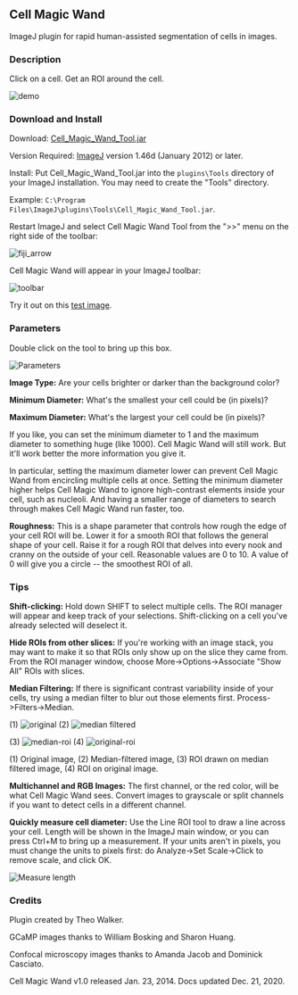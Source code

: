## Cell Magic Wand

ImageJ plugin for rapid human-assisted segmentation of cells in images.

### Description

Click on a cell. Get an ROI around the cell.

![demo](img/demo_anim.gif)

### Download and Install

Download: [Cell_Magic_Wand_Tool.jar](Cell_Magic_Wand_Tool/Cell_Magic_Wand_Tool.jar)

Version Required: [ImageJ](https://imagej.nih.gov/ij/download.html) version 1.46d (January 2012) or later.

Install: Put Cell_Magic_Wand_Tool.jar into the `plugins\Tools` directory of your ImageJ installation. You may need to create the "Tools" directory.

Example: `C:\Program Files\ImageJ\plugins\Tools\Cell_Magic_Wand_Tool.jar`.

Restart ImageJ and select Cell Magic Wand Tool from the ">>" menu on the right side of the toolbar:

![fiji_arrow](img/menu_arrows.png)

Cell Magic Wand will appear in your ImageJ toolbar:

![toolbar](img/ijMainWindow.png)

Try it out on this [test image](img/cells.tif).

### Parameters

Double click on the tool to bring up this box.

![Parameters](img/parameters.png)

**Image Type:** Are your cells brighter or darker than the background color?

**Minimum Diameter:** What's the smallest your cell could be (in pixels)?

**Maximum Diameter:** What's the largest your cell could be (in pixels)?

If you like, you can set the minimum diameter to 1 and the maximum diameter to something huge (like 1000). Cell Magic Wand will still work. But it'll work better the more information you give it.

In particular, setting the maximum diameter lower can prevent Cell Magic Wand from encircling multiple cells at once. Setting the minimum diameter higher helps Cell Magic Wand to ignore high-contrast elements inside your cell, such as nucleoli. And having a smaller range of diameters to search through makes Cell Magic Wand run faster, too.

**Roughness:** This is a shape parameter that controls how rough the edge of your cell ROI will be. Lower it for a smooth ROI that follows the general shape of your cell. Raise it for a rough ROI that delves into every nook and cranny on the outside of your cell. Reasonable values are 0 to 10. A value of 0 will give you a circle -- the smoothest ROI of all.


### Tips

**Shift-clicking:** Hold down SHIFT to select multiple cells. The ROI manager will appear and keep track of your selections. Shift-clicking on a cell you've already selected will deselect it.

**Hide ROIs from other slices:** If you're working with an image stack, you may want to make it so that ROIs only show up on the slice they came from. From the ROI manager window, choose More->Options->Associate "Show All" ROIs with slices.

**Median Filtering:** If there is significant contrast variability inside of your cells, try using a median filter to blur out those elements first. Process->Filters->Median.

(1) ![original](img/pv.png) (2) ![median filtered](img/pv-median.png) 

(3) ![median-roi](img/pv-median-roi.png) (4) ![original-roi](img/pv-roi.png) 

(1) Original image, (2) Median-filtered image, (3) ROI drawn on median filtered image, (4) ROI on original image.

**Multichannel and RGB Images:** The first channel, or the red color, will be what Cell Magic Wand sees. Convert images to grayscale or split channels if you want to detect cells in a different channel.

**Quickly measure cell diameter:** Use the Line ROI tool to draw a line across your cell. Length will be shown in the ImageJ main window, or you can press Ctrl+M to bring up a measurement. If your units aren't in pixels, you must change the units to pixels first: do Analyze->Set Scale->Click to remove scale, and click OK.

![Measure length](img/measureLength.png)

### Credits

Plugin created by Theo Walker.

GCaMP images thanks to William Bosking and Sharon Huang.

Confocal microscopy images thanks to Amanda Jacob and Dominick Casciato.

Cell Magic Wand v1.0 released Jan. 23, 2014. Docs updated Dec. 21, 2020.
